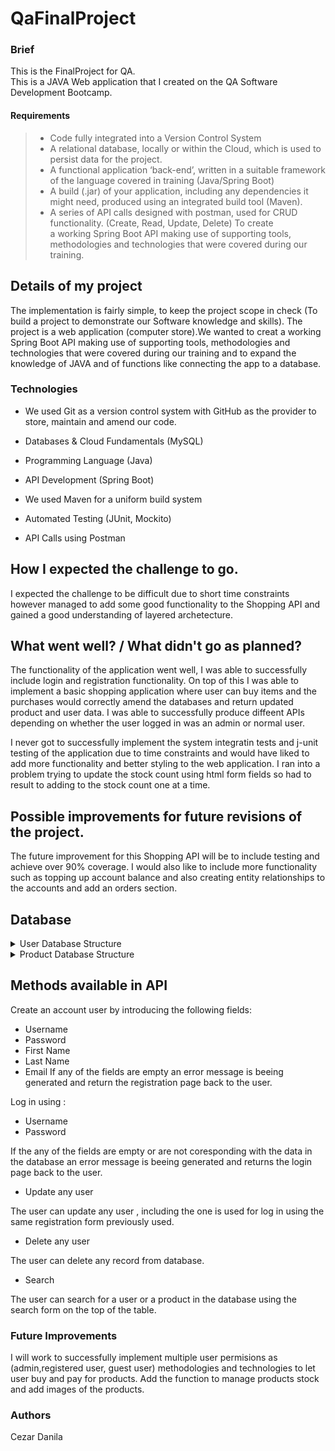# QaFinalProject
### Brief
This is the FinalProject for QA.  
This is a JAVA Web application that I created on the QA Software Development Bootcamp.

#### Requirements
> -	Code fully integrated into a Version Control System 
> -	A relational database, locally or within the Cloud, which is used to persist data for the project.
> -	A functional application ‘back-end’, written in a suitable framework of the language covered in training (Java/Spring Boot)
> -	A build (.jar) of your application, including any dependencies it might need, produced using an integrated build tool (Maven).
> -	A series of API calls designed with postman, used for CRUD functionality. (Create, Read, Update, Delete)
To create  
a working Spring Boot API making use of supporting tools, methodologies and technologies that were
covered during our training. 


## Details of my project
The implementation is fairly simple, to keep the project scope in check (To build a project to demonstrate our Software knowledge and skills). 
The project is a web application (computer store).We wanted to creat a working Spring Boot API making use of supporting tools, methodologies and technologies that were
covered during our training and to expand the knowledge of JAVA and of functions like connecting the app to a database. 
 
### Technologies
* We used Git as a version control system with GitHub as the provider to store, maintain and amend our code. 

* Databases & Cloud Fundamentals (MySQL)

* Programming Language (Java)

* API Development (Spring Boot)

* We used Maven for a uniform build system

* Automated Testing (JUnit, Mockito)

* API Calls using Postman



## How I expected the challenge to go.

I expected the challenge to be difficult due to short time constraints however managed to add some good functionality to the Shopping API and gained a good understanding of layered archetecture. 


## What went well? / What didn't go as planned?

The functionality of the application went well, I was able to successfully include login and registration functionality. On top of this I was able to implement a basic shopping application where user can buy items and the purchases would correctly amend the databases and return updated product and user data. I was able to successfully produce diffeent APIs depending on whether the user logged in was an admin or normal user. 

I never got to successfully implement the system integratin tests and j-unit testing of the application due to time constraints and would have liked to add more functionality and better styling to the web application. I ran into a problem trying to update the stock count using html form fields so had to result to adding to the stock count one at a time.

## Possible improvements for future revisions of the project.
The future improvement for this Shopping API will be to include testing and achieve over 90% coverage. I would also like to include more functionality such as topping up account balance and also creating entity relationships to the accounts and add an orders section.

## Database
<details>
<summary> User Database Structure </summary>
  
![](https://github.com/AliG-123/MyProjectShoppingApp/blob/main/Final%20Project%20Shopping%20App/UserDatabaseStructure.png?raw=true)
</details>
 
<details>
<summary> Product Database Structure </summary>
  
![](https://github.com/AliG-123/MyProjectShoppingApp/blob/main/Final%20Project%20Shopping%20App/ProductDatabaseStructure.png?raw=true)
</details>
 
  
## Methods available in API

Create an account user by introducing the following fields:
* Username
* Password
* First Name
* Last Name 
* Email
If any of the fields are empty an error message is beeing generated and return the registration page back to the user.

Log in using :
* Username
* Password

If the any of the fields are empty or are not coresponding with the data in the database an error message is beeing generated and returns the login page back to the user.

* Update any user 

The user can update any user , including the one is used for log in using the same registration form previously used.

* Delete any user

The user can delete any record from database.

* Search

The user can search for a user or a product in the database using the search form on the top of the table.



### Future Improvements
I will work to successfully implement multiple user permisions as (admin,registered user, guest user) methodologies and technologies to let user buy and pay for products.
Add the function to manage products stock and add images of the products.

### Authors
Cezar Danila
  
